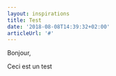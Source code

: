 ```yaml
---
layout: inspirations
title: Test
date: '2018-08-08T14:39:32+02:00'
articleUrl: '#'
---
```

Bonjour,

Ceci est un test
